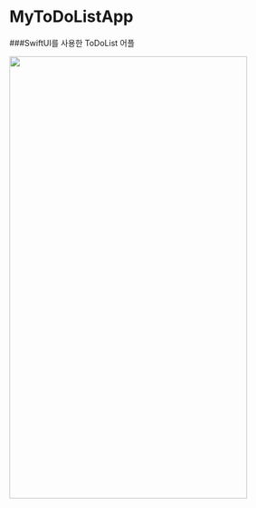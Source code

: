 # MyToDoListApp

###SwiftUI를 사용한 ToDoList 어플


<img src="https://user-images.githubusercontent.com/70623959/147812630-6fd62091-7e95-41dd-b9b1-2124d1118e3e.png"  width="420" height="780">
